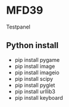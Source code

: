 # MFD39
Testpanel

## Python install
* pip install pygame
* pip install image
* pip install imageio
* pip install scipy
* pip install pyglet
* pip install urllib3
* pip install keyboard
